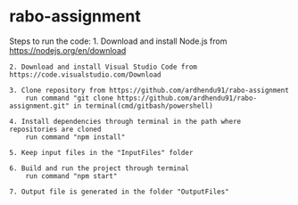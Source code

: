 # rabo-assignment

Steps to run the code:
    1. Download and install Node.js from https://nodejs.org/en/download

    2. Download and install Visual Studio Code from https://code.visualstudio.com/Download

    3. Clone repository from https://github.com/ardhendu91/rabo-assignment
        run command "git clone https://github.com/ardhendu91/rabo-assignment.git" in terminal(cmd/gitbash/powershell)

    4. Install dependencies through terminal in the path where repositories are cloned
        run command "npm install"

    5. Keep input files in the "InputFiles" folder

    6. Build and run the project through terminal
        run command "npm start"

    7. Output file is generated in the folder "OutputFiles"
